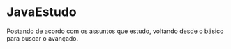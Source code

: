 # JavaEstudo
Postando de acordo com os assuntos que estudo, voltando desde o básico para buscar o avançado. 
